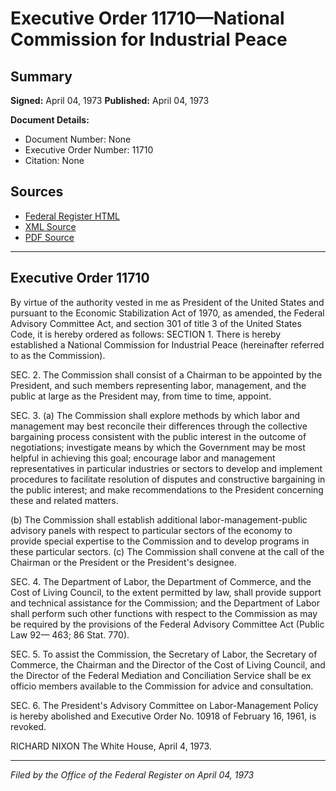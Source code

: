 # Executive Order 11710—National Commission for Industrial Peace

## Summary

**Signed:** April 04, 1973
**Published:** April 04, 1973

**Document Details:**
- Document Number: None
- Executive Order Number: 11710
- Citation: None

## Sources
- [Federal Register HTML](https://www.presidency.ucsb.edu/documents/executive-order-11710-national-commission-for-industrial-peace)
- [XML Source](None)
- [PDF Source](None)

---

## Executive Order 11710

By virtue of the authority vested in me as President of the United States and pursuant to the Economic Stabilization Act of 1970, as amended, the Federal Advisory Committee Act, and section 301 of title 3 of the United States Code, it is hereby ordered as follows:
SECTION 1. There is hereby established a National Commission for Industrial Peace (hereinafter referred to as the Commission).

SEC. 2. The Commission shall consist of a Chairman to be appointed by the President, and such members representing labor, management, and the public at large as the President may, from time to time, appoint.

SEC. 3. (a) The Commission shall explore methods by which labor and management may best reconcile their differences through the collective bargaining process consistent with the public interest in the outcome of negotiations; investigate means by which the Government may be most helpful in achieving this goal; encourage labor and management representatives in particular industries or sectors to develop and implement procedures to facilitate resolution of disputes and constructive bargaining in the public interest; and make recommendations to the President concerning these and related matters.

(b) The Commission shall establish additional labor-management-public advisory panels with respect to particular sectors of the economy to provide special expertise to the Commission and to develop programs in these particular sectors.
(c) The Commission shall convene at the call of the Chairman or the President or the President's designee.

SEC. 4. The Department of Labor, the Department of Commerce, and the Cost of Living Council, to the extent permitted by law, shall provide support and technical assistance for the Commission; and the Department of Labor shall perform such other functions with respect to the Commission as may be required by the provisions of the Federal Advisory Committee Act (Public Law 92— 463; 86 Stat. 770).

SEC. 5. To assist the Commission, the Secretary of Labor, the Secretary of Commerce, the Chairman and the Director of the Cost of Living Council, and the Director of the Federal Mediation and Conciliation Service shall be ex officio members available to the Commission for advice and consultation.

SEC. 6. The President's Advisory Committee on Labor-Management Policy is hereby abolished and Executive Order No. 10918 of February 16, 1961, is revoked.

RICHARD NIXON
The White House,
April 4, 1973.

---

*Filed by the Office of the Federal Register on April 04, 1973*
